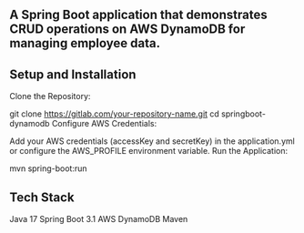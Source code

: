## A Spring Boot application that demonstrates CRUD operations on AWS DynamoDB for managing employee data.

## Setup and Installation
Clone the Repository:

git clone https://gitlab.com/your-repository-name.git
cd springboot-dynamodb
Configure AWS Credentials:

Add your AWS credentials (accessKey and secretKey) in the application.yml or configure the AWS_PROFILE environment variable.
Run the Application:

mvn spring-boot:run

## Tech Stack
Java 17
Spring Boot 3.1
AWS DynamoDB
Maven
